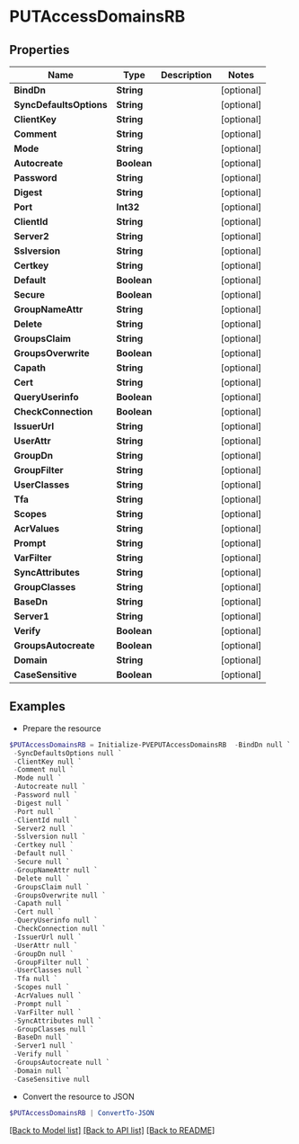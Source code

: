 # PUTAccessDomainsRB
## Properties

Name | Type | Description | Notes
------------ | ------------- | ------------- | -------------
**BindDn** | **String** |  | [optional] 
**SyncDefaultsOptions** | **String** |  | [optional] 
**ClientKey** | **String** |  | [optional] 
**Comment** | **String** |  | [optional] 
**Mode** | **String** |  | [optional] 
**Autocreate** | **Boolean** |  | [optional] 
**Password** | **String** |  | [optional] 
**Digest** | **String** |  | [optional] 
**Port** | **Int32** |  | [optional] 
**ClientId** | **String** |  | [optional] 
**Server2** | **String** |  | [optional] 
**Sslversion** | **String** |  | [optional] 
**Certkey** | **String** |  | [optional] 
**Default** | **Boolean** |  | [optional] 
**Secure** | **Boolean** |  | [optional] 
**GroupNameAttr** | **String** |  | [optional] 
**Delete** | **String** |  | [optional] 
**GroupsClaim** | **String** |  | [optional] 
**GroupsOverwrite** | **Boolean** |  | [optional] 
**Capath** | **String** |  | [optional] 
**Cert** | **String** |  | [optional] 
**QueryUserinfo** | **Boolean** |  | [optional] 
**CheckConnection** | **Boolean** |  | [optional] 
**IssuerUrl** | **String** |  | [optional] 
**UserAttr** | **String** |  | [optional] 
**GroupDn** | **String** |  | [optional] 
**GroupFilter** | **String** |  | [optional] 
**UserClasses** | **String** |  | [optional] 
**Tfa** | **String** |  | [optional] 
**Scopes** | **String** |  | [optional] 
**AcrValues** | **String** |  | [optional] 
**Prompt** | **String** |  | [optional] 
**VarFilter** | **String** |  | [optional] 
**SyncAttributes** | **String** |  | [optional] 
**GroupClasses** | **String** |  | [optional] 
**BaseDn** | **String** |  | [optional] 
**Server1** | **String** |  | [optional] 
**Verify** | **Boolean** |  | [optional] 
**GroupsAutocreate** | **Boolean** |  | [optional] 
**Domain** | **String** |  | [optional] 
**CaseSensitive** | **Boolean** |  | [optional] 

## Examples

- Prepare the resource
```powershell
$PUTAccessDomainsRB = Initialize-PVEPUTAccessDomainsRB  -BindDn null `
 -SyncDefaultsOptions null `
 -ClientKey null `
 -Comment null `
 -Mode null `
 -Autocreate null `
 -Password null `
 -Digest null `
 -Port null `
 -ClientId null `
 -Server2 null `
 -Sslversion null `
 -Certkey null `
 -Default null `
 -Secure null `
 -GroupNameAttr null `
 -Delete null `
 -GroupsClaim null `
 -GroupsOverwrite null `
 -Capath null `
 -Cert null `
 -QueryUserinfo null `
 -CheckConnection null `
 -IssuerUrl null `
 -UserAttr null `
 -GroupDn null `
 -GroupFilter null `
 -UserClasses null `
 -Tfa null `
 -Scopes null `
 -AcrValues null `
 -Prompt null `
 -VarFilter null `
 -SyncAttributes null `
 -GroupClasses null `
 -BaseDn null `
 -Server1 null `
 -Verify null `
 -GroupsAutocreate null `
 -Domain null `
 -CaseSensitive null
```

- Convert the resource to JSON
```powershell
$PUTAccessDomainsRB | ConvertTo-JSON
```

[[Back to Model list]](../README.md#documentation-for-models) [[Back to API list]](../README.md#documentation-for-api-endpoints) [[Back to README]](../README.md)


